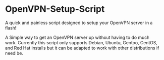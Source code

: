 # OpenVPN-Setup-Script
A quick and painless script designed to setup your OpenVPN server in a flash!


A Simple way to get an OpenVPN server up without having to do much work.
Currently this script only supports Debian, Ubuntu, Gentoo, CentOS, and Red Hat installs but it can be adapted to work with other distributions if need be.
